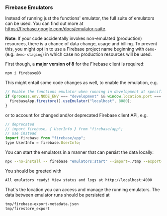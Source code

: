 ### Firebase Emulators

Instead of running just the functions' emulator, the full suite of emulators can be used.
You can find out more at https://firebase.google.com/docs/emulator-suite.

**Note**: If your code accidentally invokes non-emulated (production) resources, there is a chance of data change, usage and billing.
To prevent this, you might opt in to use a Firebase project name beginning with `demo-` (e.g. `demo-staging`) in which case no production resources will be used.

First though, a **major version of 8** for the Firebase client is required:
```bash
npm i firebase@8
```
This might entail some code changes as well, to enable the emulation, e.g.
```javascript
// Enable the functions emulator when running in development at specific port
if (process.env.NODE_ENV === "development" && window.location.port === "5000") {
  firebaseApp.firestore().useEmulator("localhost", 8080);
}
```
or to account for changed and/or deprecated Firebase client API, e.g.
```javascript
// deprecated
// import firebase, { UserInfo } from "firebase/app";
// use instead
import firebase from "firebase/app";
type UserInfo = firebase.UserInfo;
```

You can start the emulators in a manner that can persist the data locally:
```bash
npx --no-install -- firebase "emulators:start" --import=./tmp --export-on-exit
```

You should be greeted with
```bash
All emulators ready! View status and logs at http://localhost:4000
```
That's the location you can access and manage the running emulators.
The data between emulator runs should be persisted at
```bash
tmp/firebase-export-metadata.json
tmp/firestore_export
```
